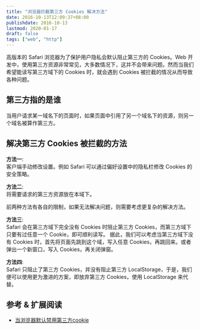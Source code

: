 ```yaml
---
title: "浏览器拦截第三方 Cookies 解决方法"
date: 2016-10-13T12:09:37+08:00
publishdate: 2016-10-13
lastmod: 2020-01-17
draft: false
tags: ["web", "http"]
---
```

高版本的 Safari 浏览器为了保护用户隐私会默认阻止第三方的 Cookies。Web 开发中，使用第三方资源非常常见，大多数情况下，这并不会带来问题。然而当我们希望能读写第三方域下的 Cookies 时，就会遇到 Cookies 被拦截的情况从而导致各种问题。

## 第三方指的是谁
当用户请求某一域名下的页面时，如果页面中引用了另一个域名下的资源，则另一个域名被算作第三方。

## 解决第三方 Cookies 被拦截的方法
**方法一**:    
客户端手动修改设置。例如 Safari 可以通过偏好设置中的隐私栏修改 Cookies 的安全策略。

**方法二**:    
将需要请求的第三方资源放在本域下。

前两种方法有各自的限制，如果无法解决问题，则需要考虑更复杂的解决方法。

**方法三**:    
Safari 会在第三方域下完全没有 Cookies 时阻止第三方 Cookies，而第三方域下只要有过任意一个 Cookie，即可顺利读写。
据此，我们可以考虑当第三方域下没有 Cookies 时，首先将页面先跳到这个域，写入任意 Cookies，再跳回来。或者弹出一个新窗口，写入 Cookies，再关闭弹窗。

**方法四**:    
Safari 只阻止了第三方 Cookies，并没有阻止第三方 LocalStorage，于是，我们便可以使用更为激进的方案，即放弃第三方 Cookies，使用 LocalStorage 来代替。

## 参考 & 扩展阅读
- [当浏览器默认禁用第三方cookie](http://oldj.net/article/third-party-cookie/)


